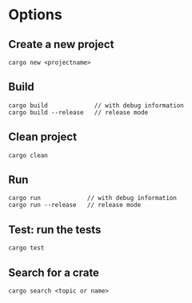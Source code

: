 
# Options
## Create a new project

```
cargo new <projectname>
```

## Build
```
cargo build             // with debug information
cargo build --release   // release mode
```

## Clean project
```
cargo clean
```

## Run
```
cargo run             // with debug information
cargo run --release   // release mode
```

## Test: run the tests
```
cargo test
```

## Search for a crate
```
cargo search <topic or name>
```


